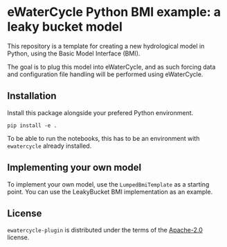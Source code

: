 # eWaterCycle Python BMI example: a leaky bucket model

This repository is a template for creating a new hydrological model in Python, using the Basic Model Interface (BMI).

The goal is to plug this model into eWaterCycle, and as such forcing data and configuration file handling will be performed using eWaterCycle.


## Installation
Install this package alongside your prefered Python environment.

```console
pip install -e .
```

To be able to run the notebooks, this has to be an environment with `ewatercycle` already installed.

## Implementing your own model

To implement your own model, use the `LumpedBmiTemplate` as a starting point. You can use the LeakyBucket BMI implementation as an example.

## License

`ewatercycle-plugin` is distributed under the terms of the [Apache-2.0](https://spdx.org/licenses/Apache-2.0.html) license.
